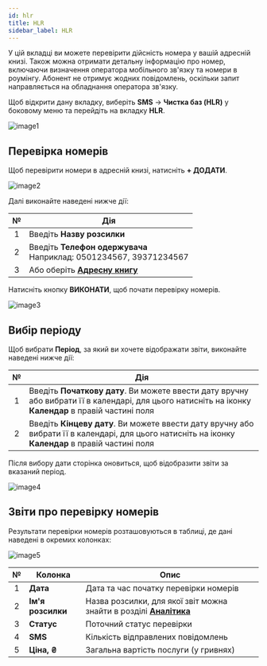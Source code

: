 ```yaml
---
id: hlr
title: HLR
sidebar_label: HLR
---
```


У цій вкладці ви можете перевірити дійсність номера у вашій адресній книзі. Також можна отримати детальну інформацію про номер, включаючи визначення оператора мобільного зв'язку та номери в роумінгу. Абонент не отримує жодних повідомлень, оскільки запит направляється на обладнання оператора зв'язку.

Щоб відкрити дану вкладку, виберіть **SMS** → **Чистка баз (HLR)** у боковому меню та перейдіть на вкладку **HLR**.

![image1](/img/uk/client_hlr_hlr/image1.png)

## Перевірка номерів

Щоб перевірити номери в адресній книзі, натисніть **+ ДОДАТИ**.

![image2](/img/uk/client_hlr_hlr/image2.png)

Далі виконайте наведені нижче дії:

|  №  | Дія |
| :-: | --- |
| 1 | Введіть **Назву розсилки** |
| 2 | Введіть **Телефон одержувача** <br/> Наприклад: 0501234567, 39371234567 |
| 3 | Або оберіть [**Адресну книгу**](../address_book/recipients.md) |

Натисніть кнопку **ВИКОНАТИ**, щоб почати перевірку номерів.

![image3](/img/uk/client_hlr_hlr/image3.png)

## Вибір періоду

Щоб вибрати **Період**, за який ви хочете відображати звіти, виконайте наведені нижче дії:

|  №  | Дія |
| :-: | --- |
| 1 | Введіть **Початкову дату**. Ви можете ввести дату вручну або вибрати її в календарі, для цього натисніть на іконку **Календар** в правій частині поля |
| 2 | Введіть **Кінцеву дату**. Ви можете ввести дату вручну або вибрати її в календарі, для цього натисніть на іконку **Календар** в правій частині поля |

Після вибору дати сторінка оновиться, щоб відобразити звіти за вказаний період.

![image4](/img/uk/client_hlr_hlr/image4.png)

## Звіти про перевірку номерів

Результати перевірки номерів розташовуються в таблиці, де дані наведені в окремих колонках:

![image5](/img/uk/client_hlr_hlr/image5.png)

|  №  | Колонка | Опис |
| :-: | ------- | ---- |
| 1 | **Дата** | Дата та час початку перевірки номерів |
| 2 | **Ім'я розсилки** | Назва розсилки, для якої звіт можна знайти в розділі [**Аналітика**](../reports/bulk_sms_reports.md) |
| 3 | **Статус** | Поточний статус перевірки |
| 4 | **SMS** | Кількість відправлених повідомлень |
| 5 | **Ціна, ₴** | Загальна вартість послуги (у гривнях) |
